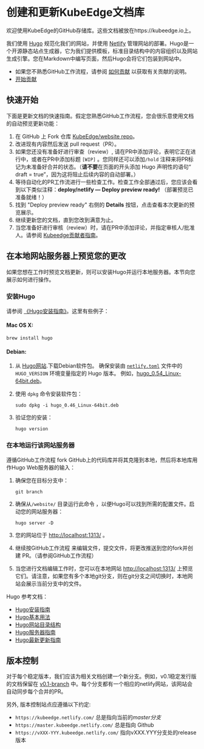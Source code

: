 # 创建和更新KubeEdge文档库

欢迎使用KubeEdge的GitHub存储库。这些文档被放在https://kubeedge.io上。

我们使用 [Hugo](https://gohugo.io/) 规范化我们的网站，并使用 [Netlify](https://www.netlify.com/) 管理网站的部署。Hugo是一个开源静态站点生成器，它为我们提供模板，标准目录结构中的内容组织以及网站生成引擎。您在Markdown中编写页面，然后Hugo会将它们包装到网站中。

* 如果您不熟悉GitHub工作流程，请参阅 [如何贡献](CONTRIBUTING.md) 以获取有关贡献的说明。
* [开始贡献](https://kubeedge.netlify.com/docs/about/contributing/)

## 快速开始

下面是更新文档的快速指南。假定您熟悉GitHub工作流程，您会很乐意使用文档的自动预览更新功能：

1. 在 GitHub 上 Fork 仓库 [KubeEdge/website repo][kubeEdge-website-repo]。
1. 改进现有内容然后发送 pull request（PR）。
1. 如果您还没有准备好进行审查（review）, 请在PR中添加评论，表明它正在进行中，或者在PR中添加标题 `[WIP]` 。您同样还可以添加`/hold` 注释来将PR标记为未准备好合并的状态。（**请不要**在页面的开头添加 Hugo 声明性的语句“ draft = true”，因为这将阻止后续内容的自动部署。）
1. 等待自动化的PR工作流进行一些检查工作。检查工作全部通过后，您应该会看到以下类似注释：**deploy/netlify — Deploy preview ready!** （部署预览已准备就绪！）
1. 找到 "Deploy preview ready" 右侧的 **Details** 按钮，点击查看本次更新的预览展示。
1. 继续更新您的文档，直到您改到满意为止。
1. 当您准备好进行审核（review）时，请在PR中添加评论，并指定审核人/批准人。请参阅 
  [Kubeedge贡献者指南][kubeedge-contributor-guide]。


## 在本地网站服务器上预览您的更改

如果您想在工作时预览文档更新，则可以安装Hugo并运行本地服务器。本节向您展示如何进行操作。

### 安装Hugo

请参阅 [《Hugo安装指南》][hugo-install]。这里有些例子：

#### Mac OS X:

```
brew install hugo
```

#### Debian:

1. 从 [Hugo网站][hugo-install].下载Debian软件包。
   确保安装由 [`netlify.toml`](netlify.toml#L7) 文件中的 `HUGO_VERSION` 环境变量指定的 Hugo 版本。
   例如，[hugo_0.54_Linux-64bit.deb][hugo_0.54_Linux-64bit.deb]。
1. 使用 `dpkg` 命令安装软件包：

    ```
    sudo dpkg -i hugo_0.46_Linux-64bit.deb
    ```

1. 验证您的安装：

    ```
    hugo version
    ```

### 在本地运行该网站服务器

遵循GitHub工作流程 fork GitHub上的代码库并将其克隆到本地，然后将本地库用作Hugo Web服务器的输入：

1. 确保您在目标分支中：

    ```
    git branch
    ```

1. 确保从`/website/` 目录运行此命令 ，以便Hugo可以找到所需的配置文件。启动您的网站服务器：

    ```
    hugo server -D
    ```

1. 您的网站位于 [http://localhost:1313/](http://localhost:1313/) 。

1. 继续按GitHub工作流程 来编辑文件，提交文件，将更改推送到您的fork并创建
    PR。（请参阅GitHub工作流程）

1. 当您进行文档编辑工作时，您可以在本地网站 [http://localhost:1313/](http://localhost:1313/) 上预览它们。请注意，如果您有多个本地git分支，则在git分支之间切换时，本地网站会展示当前分支中的文件。

Hugo 参考文档：
- [Hugo安装指南][hugo-install]
- [Hugo基本用法](https://gohugo.io/getting-started/usage/)
- [Hugo网站目录结构](https://gohugo.io/getting-started/directory-structure/)
- [Hugo服务器指南](https://gohugo.io/commands/hugo_server/)
- [Hugo最新更新指南](https://gohugo.io/commands/hugo_new/)

## 版本控制

对于每个稳定版本，我们应该为相关文档创建一个新分支。例如，v0.1稳定发行版的文档保留在 [v0.1-branch](https://github.com/kubeedge/website/tree/v0.1-branch) 中。每个分支都有一个相应的netlify网站，该网站会自动同步每个合并的PR。

另外, 版本控制站点应遵循以下约定:
* `https://kubeedge.netlify.com/` 总是指向当前的*master分支*
* `https://master.kubeedge.netlify.com/` 总是指向 Github 
* `https://vXXX-YYY.kubeedge.netlify.com/` 指向vXXX.YYY分支处的release版本

[hugo-install]: https://gohugo.io/getting-started/installing/
[hugo-shortcode-templates]: https://gohugo.io/templates/shortcode-templates/
[hugo-shortcodes]: https://gohugo.io/content-management/shortcodes/

[kubeedge-contributor-guide]: CONTRIBUTING.md
[kubeEdge-website-repo]: https://github.com/kubeedge/website
[hugo_0.54_Linux-64bit.deb]: https://github.com/gohugoio/hugo/releases/download/v0.54.0/hugo_0.54.0_Linux-64bit.deb